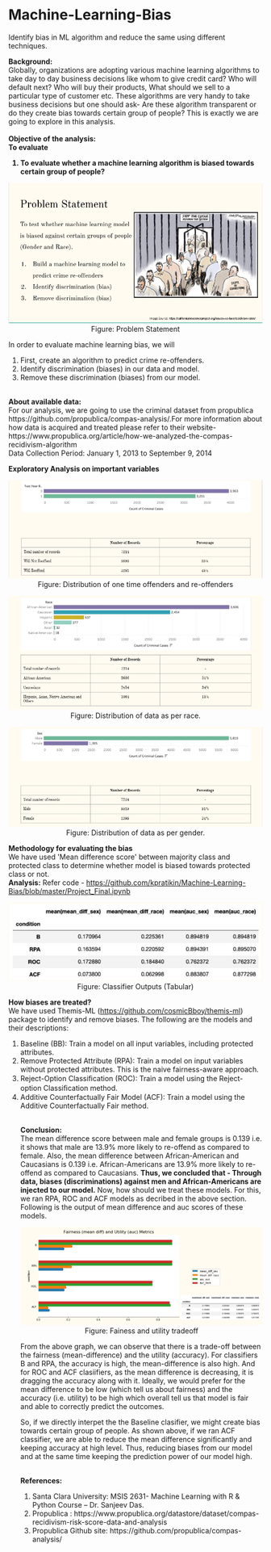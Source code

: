 # Machine-Learning-Bias
Identify bias in ML algorithm and reduce the same using different techniques. 
 
<b>Background:</b><br> 
Globally, organizations are adopting various machine learning algorithms to take day to day business decisions like whom to give credit card? Who will default next? Who will buy their products, What should we sell to a particular type of customer etc. These algorithms are very handy to take business decisions but one should ask- Are these algorithm transparent or do they create bias towards certain group of people? This is exactly we are going to explore in this analysis.
<br><br>
<b>Objective of the analysis: 
<br>To evaluate <br>
1. To evaluate whether a machine learning algorithm is biased towards certain group of people?  
 </b>
<p align="center"><img src="https://github.com/kpratikin/Machine-Learning-Bias/blob/master/Problem%20statement.PNG">
 <br>Figure: Problem Statement
 </p>
In order to evaluate machine learning bias, we will 
<ol><li>First, create an algorithm to predict crime re-offenders.
  <li> Identify discrimination (biases) in our data and model.
    <li> Remove these discrimination (biases) from our model.
      </ol>
 <b><br>
About available data:</b><br>
For our analysis, we are going to use the criminal dataset from propublica https://github.com/propublica/compas-analysis/.For more information about how data is acquired and treated please refer to their website- https://www.propublica.org/article/how-we-analyzed-the-compas-recidivism-algorithm
<br>Data Collection Period: January 1, 2013 to September 9, 2014

<b>Exploratory Analysis on important variables</b><br>
<p align="center"><img src="https://github.com/kpratikin/Machine-Learning-Bias/blob/master/Re-offenders.PNG">
 <br>Figure: Distribution of one time offenders and re-offenders
 </p>
 <p align="center"><img src="https://github.com/kpratikin/Machine-Learning-Bias/blob/master/Race.PNG">
 <br>Figure: Distribution of data as per race.
 </p>
 <p align="center"><img src="https://github.com/kpratikin/Machine-Learning-Bias/blob/master/Sex.PNG">
 <br>Figure: Distribution of data as per gender.
 </p>

<b>Methodology for evaluating the bias</b><br>
We have used 'Mean difference score' between majority class and protected class to determine whether model is biased towards protected class or not.
<br><b>Analysis:</b>
Refer code - https://github.com/kpratikin/Machine-Learning-Bias/blob/master/Project_Final.ipynb 
 <p align="center"><img src="https://github.com/kpratikin/Machine-Learning-Bias/blob/master/Classifier%20outputs.PNG">
 <br>Figure: Classifier Outputs (Tabular)
 </p>
 
 <b> How biases are treated? </b><br>
 We have used Themis-ML (https://github.com/cosmicBboy/themis-ml) package to identify and remove biases. The following are the models and their descriptions:
 <ol><li> Baseline (BB): Train a model on all input variables, including protected attributes.
 <li> Remove Protected Attribute (RPA): Train a model on input variables without protected attributes. This is the naive fairness-aware approach.
  <li> Reject-Option Classiﬁcation (ROC): Train a model using the Reject-option Classiﬁcation method.
   <li> Additive Counterfactually Fair Model (ACF): Train a model using the Additive Counterfactually Fair method.

<br><b>Conclusion:</b><br>
The mean difference score between male and female groups is 0.139 i.e. it shows that male are 13.9% more likely to re-offend as compared to female. Also, the mean difference between African-American and Caucasians is 0.139 i.e. African-Americans are 13.9% more likely to re-offend as compared to Caucasians.
 <b>Thus, we concluded that - Through data, biases (discriminations) against men and African-Americans are injected to our model.</b>
 Now, how should we treat these models. For this, we ran RPA, ROC and ACF models as decribed in the above section. Following is the output of mean difference and auc scores of these models.
<p align="center"><img src="https://github.com/kpratikin/Machine-Learning-Bias/blob/master/Output.PNG">
 <br>Figure: Fainess and utility tradeoff
 </p>

From the above graph, we can observe that there is a trade-off between the fairness (mean-difference) and the utility (accuracy).
For classifiers B and RPA, the accuracy is high, the mean-difference is also high.
And for ROC and ACF clasiifiers, as the mean difference is decreasing, it is dragging the accuracy along with it.
Ideally, we would prefer for the mean difference to be low (which tell us about fairness) and the accuracy (i.e. utility) to be high which overall tell us that model is fair and able to correctly predict the outcomes. 

So, if we directly interpet the the Baseline clasifier, we might create bias towards certain group of people. As shown above, if we ran ACF classifier, we are able to reduce the mean difference significantly and keeping accuracy at high level. Thus, reducing biases from our model and at the same time keeping the prediction power of our model high. 


<br><b>References:</b>
<ol><li>Santa Clara University: MSIS 2631- Machine Learning with R & Python Course – Dr. Sanjeev Das.
<li>Propublica : https://www.propublica.org/datastore/dataset/compas-recidivism-risk-score-data-and-analysis
<li> Propublica Github site: https://github.com/propublica/compas-analysis/
